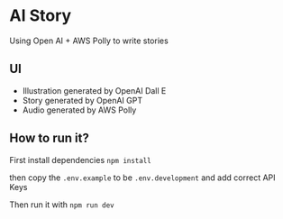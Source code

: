 # AI Story

Using Open AI + AWS Polly to write stories

## UI

- Illustration generated by OpenAI Dall E
- Story generated by OpenAI GPT
- Audio generated by AWS Polly

## How to run it?

First install dependencies
`npm install`

then copy the `.env.example` to be `.env.development` and add correct API Keys

Then run it with
`npm run dev`
